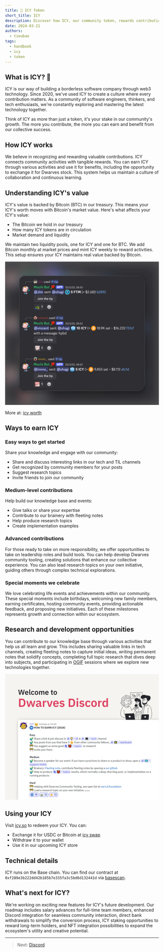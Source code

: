 ```yaml
---
title: 🧊 ICY Token
short_title: ICY
description: Discover how ICY, our community token, rewards contributions and builds engagement within the Dwarves ecosystem. Learn how you can earn, use, and benefit from this innovative web3 experiment.
date: 2024-03-21
authors:
  - tieubao
tags:
  - handbook
  - icy
  - token
---
```


## What is ICY? 🧊

ICY is our way of building a borderless software company through web3 technology. Since 2020, we've used ICY to create a culture where every contribution matters. As a community of software engineers, thinkers, and tech enthusiasts, we're constantly exploring and mastering the latest technology together.

Think of ICY as more than just a token, it's your stake in our community's growth. The more you contribute, the more you can earn and benefit from our collective success.

## How ICY works

We believe in recognizing and rewarding valuable contributions. ICY connects community activities with tangible rewards. You can earn ICY through various activities and use it for benefits, including the opportunity to exchange it for Dwarves stock. This system helps us maintain a culture of collaboration and continuous learning.

## Understanding ICY's value

ICY's value is backed by Bitcoin (BTC) in our treasury. This means your ICY's worth moves with Bitcoin's market value. Here's what affects your ICY's value:

- The Bitcoin we hold in our treasury
- How many ICY tokens are in circulation
- Market demand and liquidity

We maintain two liquidity pools, one for ICY and one for BTC. We add Bitcoin monthly at market prices and mint ICY weekly to reward activities. This setup ensures your ICY maintains real value backed by Bitcoin.

![ICY tipping feature in Discord](assets/icy-tipping.webp)

More at: [icy worth](icy-worth.md)

## Ways to earn ICY

### Easy ways to get started

Share your knowledge and engage with our community:

- Share and discuss interesting links in our tech and TIL channels
- Get recognized by community members for your posts
- Suggest research topics
- Invite friends to join our community

### Medium-level contributions

Help build our knowledge base and events:

- Give talks or share your expertise
- Contribute to our brainery with fleeting notes
- Help produce research topics
- Create implementation examples

### Advanced contributions

For those ready to take on more responsibility, we offer opportunities to take on leadership roles and build tools. You can help develop Dwarves community tooling, creating solutions that enhance our collective experience. You can also lead research topics on your own initiative, guiding others through complex technical explorations.

### Special moments we celebrate

We love celebrating life events and achievements within our community. These special moments include birthdays, welcoming new family members, earning certificates, hosting community events, providing actionable feedback, and proposing new initiatives. Each of these milestones represents growth and connection within our ecosystem.

## Research and development opportunities

You can contribute to our knowledge base through various activities that help us all learn and grow. This includes sharing valuable links in tech channels, creating fleeting notes to capture initial ideas, writing permanent notes that solidify concepts, completing full topic research that dives deep into subjects, and participating in [OGIF](sharing.md) sessions where we explore new technologies together.

![ICY intro](assets/icy-intro.webp)

## Using your ICY

Visit [icy.so](https://icy.so) to redeem your ICY. You can:

- Exchange it for USDC or Bitcoin at [icy swap](icy-swap.md)
- Withdraw it to your wallet
- Use it in our upcoming ICY store

## Technical details

ICY runs on the Base chain. You can find our contract at `0xf289e3b222dd42b185b7e335fa3c5bd6d132441d` via [basescan](https://basescan.org/token/0xf289e3b222dd42b185b7e335fa3c5bd6d132441d).

## What's next for ICY?

We're working on exciting new features for ICY's future development. Our roadmap includes salary advances for full-time team members, enhanced Discord integration for seamless community interaction, direct bank withdrawals to simplify the conversion process, ICY staking opportunities to reward long-term holders, and NFT integration possibilities to expand the ecosystem's utility and creative potential.

---

> Next: [Discord](discord.md)


